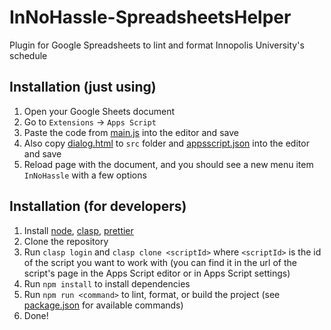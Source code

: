# InNoHassle-SpreadsheetsHelper

Plugin for Google Spreadsheets to lint and format Innopolis University's schedule

## Installation (just using)

1. Open your Google Sheets document
2. Go to `Extensions` -> `Apps Script`
3. Paste the code from [main.js](build/main.js) into the editor and save
4. Also copy [dialog.html](src/dialog.html) to `src` folder and [appsscript.json](appsscript.json) into the editor and
   save
5. Reload page with the document, and you should see a new menu item `InNoHassle` with a few options

## Installation (for developers)

1. Install [node](https://nodejs.org/en), [clasp](https://github.com/google/clasp), [prettier](https://prettier.io)
2. Clone the repository
3. Run `clasp login` and `clasp clone <scriptId>` where `<scriptId>` is the id of the script you want to work with (you
   can find it in the url of the script's page in the Apps Script editor or in Apps Script settings)
4. Run `npm install` to install dependencies
5. Run `npm run <command>` to lint, format, or build the project (see [package.json](package.json) for available
   commands)
6. Done!